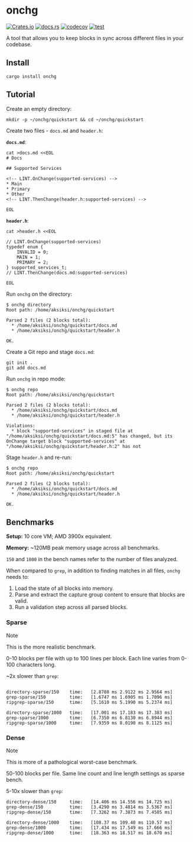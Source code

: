 # onchg

[![Crates.io](https://img.shields.io/crates/v/onchg)](https://crates.io/crates/onchg)
[![docs.rs](https://img.shields.io/docsrs/onchg?label=docs.rs)](https://docs.rs/onchg/)
[![codecov](https://codecov.io/gh/aksiksi/onchg-rs/graph/badge.svg?token=CGR9Q13W9Q)](https://codecov.io/gh/aksiksi/onchg-rs)
[![test](https://github.com/aksiksi/onchg-rs/actions/workflows/test.yml/badge.svg)](https://github.com/aksiksi/onchg-rs/actions/workflows/test.yml)

A tool that allows you to keep blocks in sync across different files in your codebase.

## Install

```
cargo install onchg
```

## Tutorial

Create an empty directory:

```
mkdir -p ~/onchg/quickstart && cd ~/onchg/quickstart
```

Create two files - `docs.md` and `header.h`:

**`docs.md`**:

```
cat >docs.md <<EOL
# Docs

## Supported Services

<!-- LINT.OnChange(supported-services) -->
* Main
* Primary
* Other
<!-- LINT.ThenChange(header.h:supported-services) -->

EOL
```

**`header.h`**:

```
cat >header.h <<EOL

// LINT.OnChange(supported-services)
typedef enum {
    INVALID = 0;
    MAIN = 1;
    PRIMARY = 2;
} supported_services_t;
// LINT.ThenChange(docs.md:supported-services)

EOL
```

Run `onchg` on the directory:

```
$ onchg directory
Root path: /home/aksiksi/onchg/quickstart

Parsed 2 files (2 blocks total):
  * /home/aksiksi/onchg/quickstart/docs.md
  * /home/aksiksi/onchg/quickstart/header.h

OK.
```

Create a Git repo and stage `docs.md`:

```
git init .
git add docs.md
```

Run `onchg` in repo mode:

```
$ onchg repo
Root path: /home/aksiksi/onchg/quickstart

Parsed 2 files (2 blocks total):
  * /home/aksiksi/onchg/quickstart/docs.md
  * /home/aksiksi/onchg/quickstart/header.h

Violations:
  * block "supported-services" in staged file at "/home/aksiksi/onchg/quickstart/docs.md:5" has changed, but its OnChange target block "supported-services" at "/home/aksiksi/onchg/quickstart/header.h:2" has not
```

Stage `header.h` and re-run:

```
$ onchg repo
Root path: /home/aksiksi/onchg/quickstart

Parsed 2 files (2 blocks total):
  * /home/aksiksi/onchg/quickstart/docs.md
  * /home/aksiksi/onchg/quickstart/header.h

OK.
```

## Benchmarks

**Setup:** 10 core VM; AMD 3900x equivalent.

**Memory:** ~120MB peak memory usage across all benchmarks.

`150` and `1000` in the bench names refer to the number of files analyzed.

When compared to `grep`, in addition to finding matches in all files, `onchg` needs to:

1. Load the state of all blocks into memory.
2. Parse and extract the capture group content to ensure that blocks are valid.
3. Run a validation step across all parsed blocks.

### Sparse

> [!NOTE]
> This is the more realistic benchmark.

0-10 blocks per file with up to 100 lines per block. Each line varies from 0-100 characters long.

~2x slower than `grep`:

```

directory-sparse/150    time:   [2.8788 ms 2.9122 ms 2.9564 ms]
grep-sparse/150         time:   [1.6747 ms 1.6905 ms 1.7096 ms]
ripgrep-sparse/150      time:   [5.1610 ms 5.1990 ms 5.2374 ms]

directory-sparse/1000   time:   [17.001 ms 17.183 ms 17.383 ms]
grep-sparse/1000        time:   [6.7350 ms 6.8130 ms 6.8944 ms]
ripgrep-sparse/1000     time:   [7.9359 ms 8.0190 ms 8.1125 ms]
```

### Dense

> [!NOTE]
> This is more of a pathological worst-case benchmark.

50-100 blocks per file. Same line count and line length settings as sparse bench.

5-10x slower than `grep`:

```
directory-dense/150     time:   [14.406 ms 14.556 ms 14.725 ms]
grep-dense/150          time:   [3.4290 ms 3.4814 ms 3.5367 ms]
ripgrep-dense/150       time:   [7.3262 ms 7.3873 ms 7.4505 ms]

directory-dense/1000    time:   [108.37 ms 109.40 ms 110.57 ms]
grep-dense/1000         time:   [17.434 ms 17.549 ms 17.666 ms]
ripgrep-dense/1000      time:   [18.363 ms 18.517 ms 18.670 ms]
```

